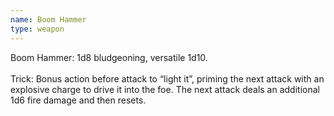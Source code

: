```yaml
---
name: Boom Hammer
type: weapon
---
```

Boom Hammer: 1d8 bludgeoning, versatile 1d10. 
<br><br>Trick: Bonus action before attack to “light it”, priming the next attack with an explosive charge to drive it into the foe. The next attack deals an additional 1d6 fire damage and then resets. 